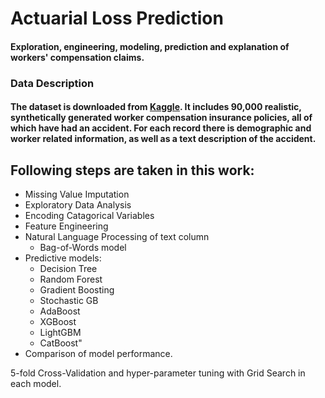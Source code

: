 # Actuarial Loss Prediction

#### Exploration, engineering, modeling, prediction and explanation of workers' compensation claims. 

### Data Description 
#### The dataset is downloaded from [Kaggle](https://www.kaggle.com/competitions/actuarial-loss-estimation/data). It includes 90,000 realistic, synthetically generated worker compensation insurance policies, all of which have had an accident. For each record there is demographic and worker related information, as well as a text description of the accident.

## Following steps are taken in this work:

- Missing Value Imputation
- Exploratory Data Analysis
- Encoding Catagorical Variables
- Feature Engineering
- Natural Language Processing of text column
    - Bag-of-Words model
- Predictive models:
    - Decision Tree 
    - Random Forest
    - Gradient Boosting
    - Stochastic GB
    - AdaBoost
    - XGBoost
    - LightGBM
    - CatBoost"
- Comparison of model performance.

5-fold Cross-Validation and hyper-parameter tuning with Grid Search in each model.
